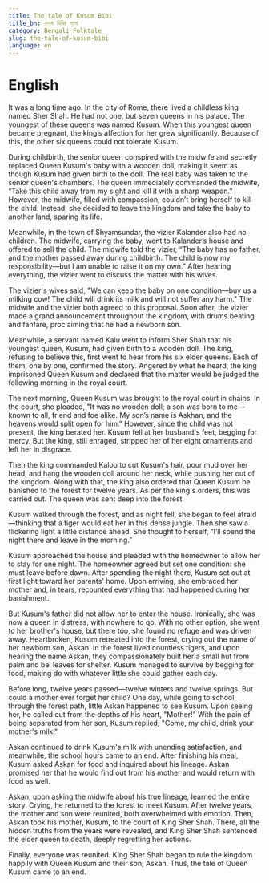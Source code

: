 ```yaml
---
title: The tale of Kusum Bibi
title_bn: কুসুম বিবির পালা
category: Bengali Folktale
slug: the-tale-of-kusum-bibi
language: en
---
```


# English

It was a long time ago. In the city of Rome, there lived a childless king named Sher Shah. He had not one, but seven queens in his palace. The youngest of these queens was named Kusum. When this youngest queen became pregnant, the king’s affection for her grew significantly. Because of this, the other six queens could not tolerate Kusum.

During childbirth, the senior queen conspired with the midwife and secretly replaced Queen Kusum's baby with a wooden doll, making it seem as though Kusum had given birth to the doll. The real baby was taken to the senior queen's chambers. The queen immediately commanded the midwife, “Take this child away from my sight and kill it with a sharp weapon.” However, the midwife, filled with compassion, couldn’t bring herself to kill the child. Instead, she decided to leave the kingdom and take the baby to another land, sparing its life.

Meanwhile, in the town of Shyamsundar, the vizier Kalander also had no children. The midwife, carrying the baby, went to Kalander’s house and offered to sell the child. The midwife told the vizier, “The baby has no father, and the mother passed away during childbirth. The child is now my responsibility—but I am unable to raise it on my own.” After hearing everything, the vizier went to discuss the matter with his wives.

The vizier's wives said, "We can keep the baby on one condition—buy us a milking cow! The child will drink its milk and will not suffer any harm." The midwife and the vizier both agreed to this proposal. Soon after, the vizier made a grand announcement throughout the kingdom, with drums beating and fanfare, proclaiming that he had a newborn son.

Meanwhile, a servant named Kalu went to inform Sher Shah that his youngest queen, Kusum, had given birth to a wooden doll. The king, refusing to believe this, first went to hear from his six elder queens. Each of them, one by one, confirmed the story. Angered by what he heard, the king imprisoned Queen Kusum and declared that the matter would be judged the following morning in the royal court.

The next morning, Queen Kusum was brought to the royal court in chains. In the court, she pleaded, "It was no wooden doll; a son was born to me—known to all, friend and foe alike. My son’s name is Askhan, and the heavens would split open for him." However, since the child was not present, the king berated her. Kusum fell at her husband's feet, begging for mercy. But the king, still enraged, stripped her of her eight ornaments and left her in disgrace.

Then the king commanded Kaloo to cut Kusum's hair, pour mud over her head, and hang the wooden doll around her neck, while pushing her out of the kingdom. Along with that, the king also ordered that Queen Kusum be banished to the forest for twelve years. As per the king's orders, this was carried out. The queen was sent deep into the forest.

Kusum walked through the forest, and as night fell, she began to feel afraid—thinking that a tiger would eat her in this dense jungle. Then she saw a flickering light a little distance ahead. She thought to herself, “I’ll spend the night there and leave in the morning.”

Kusum approached the house and pleaded with the homeowner to allow her to stay for one night. The homeowner agreed but set one condition: she must leave before dawn. After spending the night there, Kusum set out at first light toward her parents' home. Upon arriving, she embraced her mother and, in tears, recounted everything that had happened during her banishment.

But Kusum's father did not allow her to enter the house. Ironically, she was now a queen in distress, with nowhere to go. With no other option, she went to her brother's house, but there too, she found no refuge and was driven away. Heartbroken, Kusum retreated into the forest, crying out the name of her newborn son, Askan. In the forest lived countless tigers, and upon hearing the name Askan, they compassionately built her a small hut from palm and bel leaves for shelter. Kusum managed to survive by begging for food, making do with whatever little she could gather each day.

Before long, twelve years passed—twelve winters and twelve springs. But could a mother ever forget her child? One day, while going to school through the forest path, little Askan happened to see Kusum. Upon seeing her, he called out from the depths of his heart, "Mother!" With the pain of being separated from her son, Kusum replied, "Come, my child, drink your mother's milk."

Askan continued to drink Kusum's milk with unending satisfaction, and meanwhile, the school hours came to an end. After finishing his meal, Kusum asked Askan for food and inquired about his lineage. Askan promised her that he would find out from his mother and would return with food as well.

Askan, upon asking the midwife about his true lineage, learned the entire story. Crying, he returned to the forest to meet Kusum. After twelve years, the mother and son were reunited, both overwhelmed with emotion. Then, Askan took his mother, Kusum, to the court of King Sher Shah. There, all the hidden truths from the years were revealed, and King Sher Shah sentenced the elder queen to death, deeply regretting her actions.

Finally, everyone was reunited. King Sher Shah began to rule the kingdom happily with Queen Kusum and their son, Askan. Thus, the tale of Queen Kusum came to an end.

